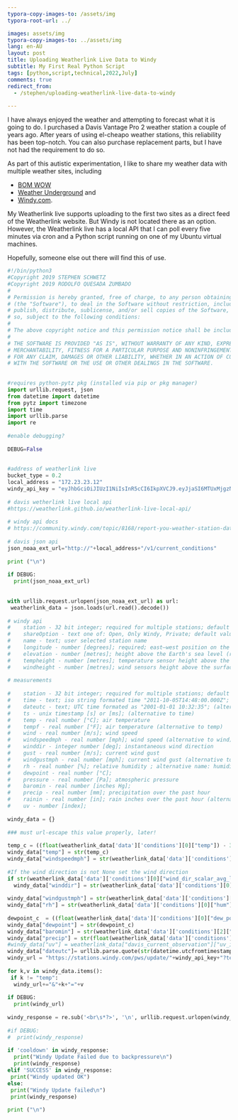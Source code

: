 ```yaml
---
typora-copy-images-to: /assets/img
typora-root-url: ../

images: assets/img
typora-copy-images-to: ../assets/img
lang: en-AU
layout: post
title: Uploading Weatherlink Live Data to Windy
subtitle: My First Real Python Script
tags: [python,script,technical,2022,July]
comments: true
redirect_from:
  - /stephen/uploading-weatherlink-live-data-to-windy
  
---
```


I have always enjoyed the weather and attempting to forecast what it is going to do. I purchased a Davis Vantage Pro 2 weather station a couple of years ago. After years of using el-cheapo weather stations, this reliability has been top-notch. You can also purchase replacement parts, but I have not had the requirement to do so.

As part of this autistic experimentation, I like to share my weather data with multiple weather sites, including

* [BOM WOW](https://bom-wow.metoffice.gov.uk/)
* [Weather Underground](https://www.wunderground.com/dashboard/pws/INEWCA136) and
* [Windy.com](https://www.windy.com/station/pws-f069dfd5?-32.909,151.587,8,i:pressure).

My Weatherlink live supports uploading to the first two sites as a direct feed of the Weatherlink website. But Windy is not located there as an option. However, the Weatherlink live has a local API that I can poll every five minutes via cron and a Python script running on one of my Ubuntu virtual machines.

Hopefully, someone else out there will find this of use.

```python
#!/bin/python3
#Copyright 2019 STEPHEN SCHWETZ
#Copyright 2019 RODOLFO QUESADA ZUMBADO
#
# Permission is hereby granted, free of charge, to any person obtaining a copy of this software and associated documentation files
# (the "Software"), to deal in the Software without restriction, including without limitation the rights to use, copy, modify, merge,
# publish, distribute, sublicense, and/or sell copies of the Software, and to permit persons to whom the Software is furnished to do
# so, subject to the following conditions:
#
# The above copyright notice and this permission notice shall be included in all copies or substantial portions of the Software.
#
# THE SOFTWARE IS PROVIDED "AS IS", WITHOUT WARRANTY OF ANY KIND, EXPRESS OR IMPLIED, INCLUDING BUT NOT LIMITED TO THE WARRANTIES OF
# MERCHANTABILITY, FITNESS FOR A PARTICULAR PURPOSE AND NONINFRINGEMENT. IN NO EVENT SHALL THE AUTHORS OR COPYRIGHT HOLDERS BE LIABLE
# FOR ANY CLAIM, DAMAGES OR OTHER LIABILITY, WHETHER IN AN ACTION OF CONTRACT, TORT OR OTHERWISE, ARISING FROM, OUT OF OR IN CONNECTION
# WITH THE SOFTWARE OR THE USE OR OTHER DEALINGS IN THE SOFTWARE.
 
 
#requires python-pytz pkg (installed via pip or pkg manager)
import urllib.request, json
from datetime import datetime
from pytz import timezone
import time
import urllib.parse
import re
 
#enable debugging?
 
DEBUG=False
 
 
#address of weatherlink live
bucket_type = 0.2
local_address = "172.23.23.12"
windy_api_key = "eyJhbGciOiJIUzI1NiIsInR5cCI6IkpXVCJ9.eyJjaSI6MTUxMjgzNCwiaWF0IjoxNjU2ODYxNDU1fQ.GB1tUsSAblbhMR0nC-mfD4GWCPB1C-0NJCkE8iFezYU"
 
# davis wetherlink live local api
#https://weatherlink.github.io/weatherlink-live-local-api/
 
# windy api docs
# https://community.windy.com/topic/8168/report-you-weather-station-data-to-windy
 
# davis json api
json_noaa_ext_url="http://"+local_address+"/v1/current_conditions"
 
print ("\n")
 
if DEBUG:
  print(json_noaa_ext_url)
 
 
with urllib.request.urlopen(json_noaa_ext_url) as url:
 weatherlink_data = json.loads(url.read().decode())
 
# windy api
#    station - 32 bit integer; required for multiple stations; default value 0; alternative names: si, stationId
#    shareOption - text one of: Open, Only Windy, Private; default value is Open
#    name - text; user selected station name
#    longitude - number [degrees]; required; east–west position on the Earth`s surface
#    elevation - number [metres]; height above the Earth's sea level (reference geoid); alternative names: elev, elev_m, altitude
#    tempheight - number [metres]; temperature sensor height above the surface; alternative names: agl_temp
#    windheight - number [metres]; wind sensors height above the surface; alternative names: agl_wind
 
# measurements
 
#    station - 32 bit integer; required for multiple stations; default value 0; alternative names: si, stationId
#    time - text; iso string formated time "2011-10-05T14:48:00.000Z"; when time (or alternative) is NOT present server time is used
#    dateutc - text; UTC time formated as "2001-01-01 10:32:35"; (alternative to time)
#    ts - unix timestamp [s] or [ms]; (alternative to time)
#    temp - real number [°C]; air temperature
#    tempf - real number [°F]; air temperature (alternative to temp)
#    wind - real number [m/s]; wind speed
#    windspeedmph - real number [mph]; wind speed (alternative to wind)
#    winddir - integer number [deg]; instantaneous wind direction
#    gust - real number [m/s]; current wind gust
#    windgustmph - real number [mph]; current wind gust (alternative to gust)
#    rh - real number [%]; relative humidity ; alternative name: humidity
#    dewpoint - real number [°C];
#    pressure - real number [Pa]; atmospheric pressure
#    baromin - real number [inches Hg];
#    precip - real number [mm]; precipitation over the past hour
#    rainin - real number [in]; rain inches over the past hour (alternative to precip)
#    uv - number [index];
 
windy_data = {}
 
### must url-escape this value properly, later!
 
temp_c = ((float(weatherlink_data['data']['conditions'][0]["temp"]) - 32) * 5/9)
windy_data["temp"] = str(temp_c)
windy_data["windspeedmph"] = str(weatherlink_data['data']['conditions'][0]["wind_speed_avg_last_10_min"])
 
#If the wind direction is not None set the wind direction
if str(weatherlink_data['data']['conditions'][0]["wind_dir_scalar_avg_last_10_min"]) != "None":
  windy_data["winddir"] = str(weatherlink_data['data']['conditions'][0]["wind_dir_scalar_avg_last_10_min"])
 
windy_data["windgustmph"] = str(weatherlink_data['data']['conditions'][0]["wind_speed_hi_last_10_min"])
windy_data["rh"] = str(weatherlink_data['data']['conditions'][0]["hum"])
 
dewpoint_c  = ((float(weatherlink_data['data']['conditions'][0]["dew_point"]) - 32) * 5/9)
windy_data["dewpoint"] = str(dewpoint_c)
windy_data["baromin"] = str(weatherlink_data['data']['conditions'][2]["bar_sea_level"])
windy_data["precip"] = str(float(weatherlink_data['data']['conditions'][0]["rainfall_last_60_min"] * bucket_type))
#windy_data["uv"] = weatherlink_data["davis_current_observation"]["uv_index"]
windy_data["dateutc"]= urllib.parse.quote(str(datetime.utcfromtimestamp(weatherlink_data["data"]["ts"]).strftime('%Y-%m-%d %H:%M:%S')))
windy_url = "https://stations.windy.com/pws/update/"+windy_api_key+"?temp="+windy_data["temp"]+""
 
for k,v in windy_data.items():
 if k != "temp":
  windy_url+="&"+k+"="+v
 
if DEBUG:
  print(windy_url)
 
windy_response = re.sub('<br\s*?>', '\n', urllib.request.urlopen(windy_url).read().decode("utf-8"))
 
#if DEBUG:
#  print(windy_response)
 
if 'cooldown' in windy_response:
  print("Windy Update Failed due to backpressure\n")
  print(windy_response)
elif 'SUCCESS' in windy_response:
 print("Windy updated OK")
else:
 print("Windy Update failed\n")
 print(windy_response)
 
print ("\n")
```